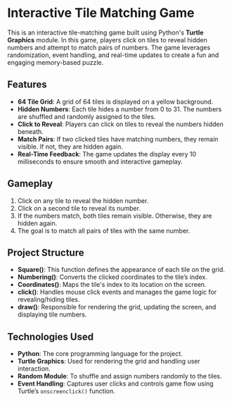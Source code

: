 # Interactive Tile Matching Game

This is an interactive tile-matching game built using Python's **Turtle Graphics** module. In this game, players click on tiles to reveal hidden numbers and attempt to match pairs of numbers. The game leverages randomization, event handling, and real-time updates to create a fun and engaging memory-based puzzle.

## Features

- **64 Tile Grid**: A grid of 64 tiles is displayed on a yellow background.
- **Hidden Numbers**: Each tile hides a number from 0 to 31. The numbers are shuffled and randomly assigned to the tiles.
- **Click to Reveal**: Players can click on tiles to reveal the numbers hidden beneath.
- **Match Pairs**: If two clicked tiles have matching numbers, they remain visible. If not, they are hidden again.
- **Real-Time Feedback**: The game updates the display every 10 milliseconds to ensure smooth and interactive gameplay.

## Gameplay

1. Click on any tile to reveal the hidden number.
2. Click on a second tile to reveal its number.
3. If the numbers match, both tiles remain visible. Otherwise, they are hidden again.
4. The goal is to match all pairs of tiles with the same number.

## Project Structure

- **Square()**: This function defines the appearance of each tile on the grid.
- **Numbering()**: Converts the clicked coordinates to the tile’s index.
- **Coordinates()**: Maps the tile's index to its location on the screen.
- **click()**: Handles mouse click events and manages the game logic for revealing/hiding tiles.
- **draw()**: Responsible for rendering the grid, updating the screen, and displaying tile numbers.

## Technologies Used

- **Python**: The core programming language for the project.
- **Turtle Graphics**: Used for rendering the grid and handling user interaction.
- **Random Module**: To shuffle and assign numbers randomly to the tiles.
- **Event Handling**: Captures user clicks and controls game flow using Turtle’s `onscreenclick()` function.



